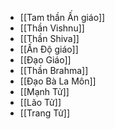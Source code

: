 - [[Tam thần Ấn giáo]]
- [[Thần Vishnu]]
- [[Thần Shiva]]
- [[Ấn Độ giáo]]
- [[Đạo Giáo]]
- [[Thần Brahma]]
- [[Đạo Bà La Môn]]
- [[Mạnh Tử]]
- [[Lão Tử]]
- [[Trang Tử]]
